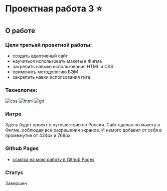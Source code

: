 # Проектная работа 3 ⭐


## О работе


### Цели третьей проектной работы:


+ создать адаптивный сайт
+ научиться использовать макеты в Фигме
+ закрепить навыки использования HTML и CSS
+ применить методологию БЭМ
+ закрепить навки исползования гита

### Технологии:


![css](https://img.shields.io/badge/-CSS3-090909?style=flat&logo=css3)
![html](https://img.shields.io/badge/-HTML5-090909?style=flat&logo=html5)
![git](https://img.shields.io/badge/-git-090909?style=flat&logo=git)

### Интро

Здесь будет проект о путешествии по России. Сайт сделан по макету в Фигме, соблюдая все разрешения экранов. И немого добавил от себя в промежутке от 424px и 768px.

### Github Pages

* [ссылка на мою работу в Github Pages](https://beellcranel.github.io/another-russian-travel/)

### Статус

Завершен


